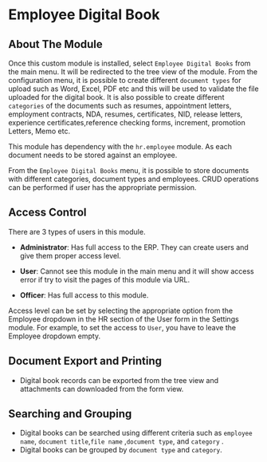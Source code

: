﻿
# Employee Digital Book

## About The Module

Once this custom module is installed, select `Employee Digital Books` from the main menu. It will be redirected to the tree view of the module. From the configuration menu, it is possible to create different `document types` for upload such as Word, Excel, PDF etc and this will be used to validate the file uploaded for the digital book. It is also possible to create different `categories` of the documents such as  resumes, appointment letters, employment contracts, NDA, resumes, certificates, NID, release letters, experience certificates,reference checking forms, increment, promotion Letters, Memo etc.

This module has dependency with the `hr.employee` module. As each document needs to be stored against an employee.

From the `Employee Digital Books` menu, it is possible to store documents with different categories, document types and employees. CRUD operations can be performed if user has the appropriate permission.

## Access Control

There are 3 types of users in this module.

- <b>Administrator</b>: Has full access to the ERP. They can create users and give them proper access level.

- <b>User</b>:  Cannot see this module in the main menu and it will show access error if try to visit the pages of this module via URL. 

- <b>Officer</b>: Has full access to this module.

Access level can be set by selecting the appropriate option from the Employee dropdown in the HR section of the User form in the Settings module. For example, to set the access to `User`, you have to leave the Employee dropdown empty.

## Document Export and Printing

- Digital book records can be exported from the tree view and attachments can downloaded from the form view.


## Searching and Grouping
- Digital books can be searched using different criteria such as `employee name`, `document title`,`file name` ,`document type`, and `category` .
- Digital books can be grouped by `document type` and `category`. 
